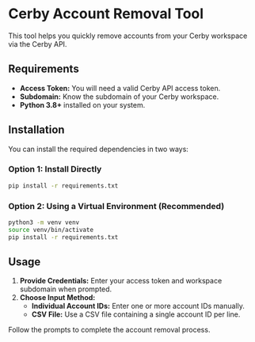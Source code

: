 # Cerby Account Removal Tool

This tool helps you quickly remove accounts from your Cerby workspace via the Cerby API.

## Requirements

- **Access Token:** You will need a valid Cerby API access token.
- **Subdomain:** Know the subdomain of your Cerby workspace.
- **Python 3.8+** installed on your system.

## Installation

You can install the required dependencies in two ways:

### Option 1: Install Directly

```sh
pip install -r requirements.txt
```

### Option 2: Using a Virtual Environment (Recommended)

```sh
python3 -m venv venv
source venv/bin/activate
pip install -r requirements.txt
```

## Usage

1. **Provide Credentials:** Enter your access token and workspace subdomain when prompted.
2. **Choose Input Method:**
   - **Individual Account IDs:** Enter one or more account IDs manually.
   - **CSV File:** Use a CSV file containing a single account ID per line.

Follow the prompts to complete the account removal process.
